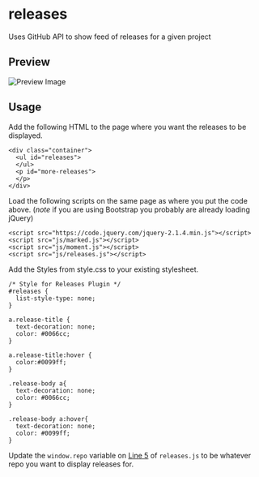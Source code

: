 # releases
Uses GitHub API to show feed of releases for a given project

## Preview 

![Preview Image](https://www.dropbox.com/s/mrx3r7myofetz85/Screenshot%202015-11-24%2019.47.48.png?dl=0)

## Usage

Add the following HTML to the page where you want the releases to be displayed.

```
<div class="container">
  <ul id="releases">
  </ul>
  <p id="more-releases">
  </p>
</div>
```

Load the following scripts on the same page as where you put the code above. (*note* if you are using Bootstrap you probably are already loading jQuery)

```
<script src="https://code.jquery.com/jquery-2.1.4.min.js"></script>
<script src="js/marked.js"></script>
<script src="js/moment.js"></script>
<script src="js/releases.js"></script>
```

Add the Styles from style.css to your existing stylesheet.

```
/* Style for Releases Plugin */
#releases {
  list-style-type: none;
}

a.release-title {
  text-decoration: none;
  color: #0066cc;
}

a.release-title:hover {
  color:#0099ff;
}

.release-body a{
  text-decoration: none;
  color: #0066cc;
}

.release-body a:hover{
  text-decoration: none;
  color: #0099ff;
}
```

Update the `window.repo` variable on [Line 5](https://github.com/levlaz/releases/blob/master/js/releases.js#L5) of `releases.js` to be whatever repo you want to display releases for.
